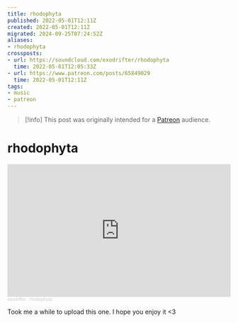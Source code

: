 ```yaml
---
title: rhodophyta
published: 2022-05-01T12:11Z
created: 2022-05-01T12:11Z
migrated: 2024-09-25T07:24:52Z
aliases:
- rhodophyta
crossposts:
- url: https://soundcloud.com/exodrifter/rhodophyta
  time: 2022-05-01T12:05:33Z
- url: https://www.patreon.com/posts/65849029
  time: 2022-05-01T12:11Z
tags:
- music
- patreon
---
```


> [!info]
> This post was originally intended for a [Patreon](../tags/patreon.md) audience.

# rhodophyta

<iframe width="100%" height="300" scrolling="no" frameborder="no" allow="autoplay" src="https://w.soundcloud.com/player/?url=https%3A//api.soundcloud.com/tracks/1260375925&color=%23ff5500&auto_play=false&hide_related=false&show_comments=true&show_user=true&show_reposts=false&show_teaser=true&visual=true"></iframe><div style="font-size: 10px; color: #cccccc;line-break: anywhere;word-break: normal;overflow: hidden;white-space: nowrap;text-overflow: ellipsis; font-family: Interstate,Lucida Grande,Lucida Sans Unicode,Lucida Sans,Garuda,Verdana,Tahoma,sans-serif;font-weight: 100;"><a href="https://soundcloud.com/exodrifter" title="exodrifter" target="_blank" style="color: #cccccc; text-decoration: none;">exodrifter</a> · <a href="https://soundcloud.com/exodrifter/rhodophyta" title="rhodophyta" target="_blank" style="color: #cccccc; text-decoration: none;">rhodophyta</a></div>

Took me a while to upload this one. I hope you enjoy it <3
